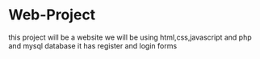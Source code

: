 # Web-Project
this project will be a website
we will be using html,css,javascript and php and mysql database
it has register and login forms

